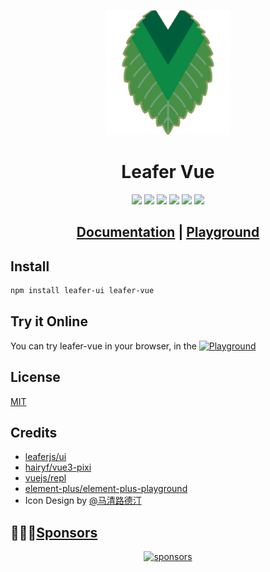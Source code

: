 <p align="center">
  <img width="200" src=".github/images/logo.png" alt="logo/">
</p>

<h1 align="center">Leafer Vue</h1>

<p align="center">
  <img src="https://img.shields.io/github/forks/FliPPeDround/leafer-vue.svg?style=flat-square" />
  <img src="https://img.shields.io/github/stars/FliPPeDround/leafer-vue.svg?style=flat-square" />
  <img src="https://img.shields.io/npm/dm/leafer-vue.svg?style=flat-square" />
  <img src="https://img.shields.io/npm/v/leafer-vue?color=a1b858&style=flat-square" />
  <img src="https://img.shields.io/badge/license-MIT-green.svg?style=flat-square" />
  <img src="https://api.netlify.com/api/v1/badges/b7d65499-ee3a-44a2-92fc-0684ddb27918/deploy-status">
</p>

<h2 align="center">
  <a href="https://leafer-vue.netlify.app/">Documentation</a> |
  <a href="https://leafer-vue.netlify.app/play/">Playground</a>
</h2>

## Install

```bash
npm install leafer-ui leafer-vue
```
## Try it Online
You can try leafer-vue in your browser, in the
[![Playground](https://img.shields.io/badge/Playground-66A659.svg?style=flat-square)](https://leafer-vue.netlify.app/play/)

## License

[MIT](https://github.com/FliPPeDround/leafer-vue/blob/master/LICENSE)

## Credits

- [leaferjs/ui](https://github.com/leaferjs/ui)
- [hairyf/vue3-pixi](https://github.com/hairyf/vue3-pixi)
- [vuejs/repl](https://github.com/vuejs/repl)
- [element-plus/element-plus-playground](https://github.com/element-plus/element-plus-playground)
- Icon Design by [@马清路德汀](https://weibo.com/u/5225481233)

## 🙇🏻‍♂️[Sponsors](https://afdian.com/a/flippedround)

<p align="center">
  <a href="https://afdian.com/a/flippedround">
    <img alt="sponsors" src="https://cdn.jsdelivr.net/gh/FliPPeDround/sponsors/sponsorkit/sponsors.svg"/>
  </a>
</p>
